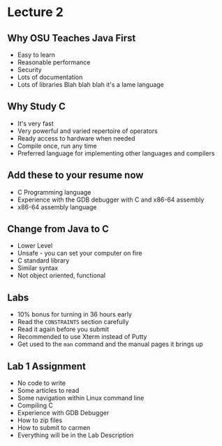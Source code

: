 # Lecture 2
## Why OSU Teaches Java First
 - Easy to learn
 - Reasonable performance
 - Security
 - Lots of documentation
 - Lots of libraries
Blah blah blah it's a lame language
 
## Why Study C
 - It's very fast
 - Very powerful and varied repertoire of operators
 - Ready access to hardware when needed
 - Compile once, run any time
 - Preferred language for implementing other languages and compilers

## Add these to your resume now
 - C Programming language
 - Experience with the GDB debugger with C and x86-64 assembly
 - x86-64 assembly language

## Change from Java to C
 - Lower Level
 - Unsafe - you can set your computer on fire
 - C standard library
 - Similar syntax
 - Not object oriented, functional

## Labs
 - 10% bonus for turning in 36 hours early
 - Read the `CONSTRAINTS` section carefully
 - Read it again before you submit
 - Recommended to use Xterm instead of Putty
 - Get used to the `man` command and the manual pages it brings up

## Lab 1 Assignment
 - No code to write
 - Some articles to read
 - Some navigation within Linux command line
 - Compiling C
 - Experience with GDB Debugger
 - How to zip files
 - How to submit to carmen
 - Everything will be in the Lab Description
